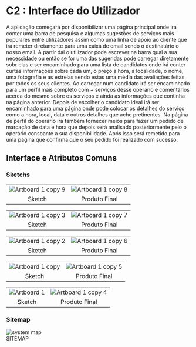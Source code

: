 # C2 : Interface do Utilizador
A aplicação começará por disponibilizar uma página principal onde irá conter uma barra de pesquisa e algumas sugestões de serviços mais populares entre utilizadores assim como uma linha de apoio ao cliente que irá remeter diretamente para uma caixa de email sendo o destinatário o nosso email. A partir dai o utilizador pode escrever na barra qual a sua necessidade ou então se for uma das sugeridas pode carregar diretamente sobr elas e ser encaminhado para uma lista de candidatos onde irá conter curtas informações sobre cada um, o preço a hora, a localidade, o nome, uma fotografia e as estrelas sendo estas uma média das avaliações feitas por todos os seus clientes. Ao carregar num candidato irá ser encaminhado para um perfil mais completo com + serviços desse operário e comentários acerca do mesmo sobre os serviços e ainda as informações que continha na página anterior. Depois de escolher o candidato ideal irá ser encaminhado para uma página onde pode colocar os detalhes do serviço como a hora, local, data e outros detalhes que ache pretinentes. Na página de perfil do operário irá também fornecer meios para fazer um pedido de marcação de data e hora que depois será analisado posteriormente pelo o operário consoante a sua disponibilidade. Após isso será remetido para uma página que confirma que o seu pedido foi realizado com sucesso.



## Interface e Atributos Comuns
### Sketchs


| | |
:---: | :---:
![Artboard 1 copy 9](https://user-images.githubusercontent.com/75780256/104543974-a60fe800-561e-11eb-94e9-5ff4766fdecb.png)|![Artboard 1 copy 8](https://user-images.githubusercontent.com/75780256/104544016-be800280-561e-11eb-995d-e2d7dd2c54f2.png)
Sketch |  Produto Final


| | |
:---: | :---:
![Artboard 1 copy 3](https://user-images.githubusercontent.com/75780256/104544083-deafc180-561e-11eb-8570-76d7c110697e.png)|![Artboard 1 copy 7](https://user-images.githubusercontent.com/75780256/104544122-ef603780-561e-11eb-887d-ed15dbca9ecc.png)
Sketch |  Produto Final


| | |
:---: | :---:
![Artboard 1 copy 2](https://user-images.githubusercontent.com/75780256/104544204-1c144f00-561f-11eb-9cac-8972647c3374.png)|![Artboard 1 copy 6](https://user-images.githubusercontent.com/75780256/104544236-30584c00-561f-11eb-8ed4-bade5b03c744.png)
Sketch |  Produto Final


| | |
:---: | :---:
![Artboard 1 copy](https://user-images.githubusercontent.com/75780256/104544503-d2783400-561f-11eb-8f78-58a02ef37b1f.png)|![Artboard 1 copy 5](https://user-images.githubusercontent.com/75780256/104544525-e02db980-561f-11eb-8b01-de4bb4c7cf54.png)
Sketch |  Produto Final


| | |
:---: | :---:
![Artboard 1](https://user-images.githubusercontent.com/75780256/104544594-07848680-5620-11eb-99d6-91e190ab3256.png)|![Artboard 1 copy 4](https://user-images.githubusercontent.com/75780256/104544608-123f1b80-5620-11eb-8f98-1117de99fd9f.png)
Sketch |  Produto Final



### Sitemap


![system map](https://user-images.githubusercontent.com/75780256/104545057-161f6d80-5621-11eb-9c3e-d83d43e4d33f.png)  
SITEMAP 




